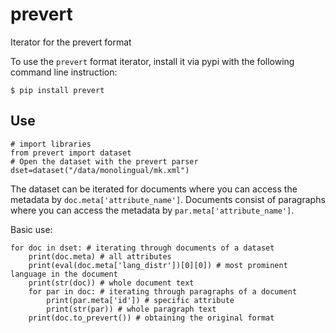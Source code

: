 # prevert

Iterator for the prevert format

To use the `prevert` format iterator, install it via pypi with the following command line instruction:

`
$ pip install prevert
`

## Use

```
# import libraries
from prevert import dataset
# Open the dataset with the prevert parser 
dset=dataset("/data/monolingual/mk.xml")
```

The dataset can be iterated for documents where you can access the metadata by `doc.meta['attribute_name']`. Documents consist of paragraphs where you can access the metadata by `par.meta['attribute_name']`.

Basic use:

```
for doc in dset: # iterating through documents of a dataset
    print(doc.meta) # all attributes
    print(eval(doc.meta['lang_distr'])[0][0]) # most prominent language in the document
    print(str(doc)) # whole document text
    for par in doc: # iterating through paragraphs of a document
        print(par.meta['id']) # specific attribute
        print(str(par)) # whole paragraph text
    print(doc.to_prevert()) # obtaining the original format
```
